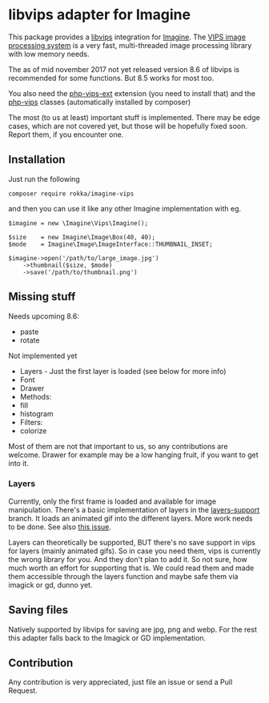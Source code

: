 # libvips adapter for Imagine
 
This package provides a [libvips](https://jcupitt.github.io/libvips/) integration for [Imagine](https://imagine.readthedocs.io/en/latest/). The [VIPS image processing system](https://jcupitt.github.io/libvips/) is a very fast, multi-threaded image processing library with low memory needs.

The as of mid november 2017 not yet released version 8.6 of libvips is recommended for some functions. But 8.5 works for most too.
 
You also need the [php-vips-ext](https://github.com/jcupitt/php-vips-ext) extension (you need to install that) and the [php-vips](https://github.com/jcupitt/php-vips) classes (automatically installed by composer)

The most (to us at least) important stuff is implemented. There may be edge cases, which are not covered yet, but those will be hopefully fixed soon. Report them, if you encounter one.

## Installation
 
Just run the following
 
```
composer require rokka/imagine-vips
```
 
 and then you can use it like any other Imagine implementation with eg.
 
```
$imagine = new \Imagine\Vips\Imagine();

$size    = new Imagine\Image\Box(40, 40);
$mode    = Imagine\Image\ImageInterface::THUMBNAIL_INSET;

$imagine->open('/path/to/large_image.jpg')
    ->thumbnail($size, $mode)
    ->save('/path/to/thumbnail.png')
```
 
## Missing stuff

Needs upcoming 8.6:

* paste
* rotate 

Not implemented yet
 
 * Layers - Just the first layer is loaded (see below for more info)
 * Font
 * Drawer
 * Methods:
  * fill
  * histogram
 * Filters:
  * colorize

Most of them are not that important to us, so any contributions are welcome. Drawer for example may be a low hanging fruit, if you want to get into it.
  
### Layers

Currently, only the first frame is loaded and available for image manipulation. There's a basic implementation of layers in the [layers-support](https://github.com/rokka-io/imagine-vips/tree/layers-support) branch. It loads an animated gif into the different layers. More work needs to be done. See also [this issue](https://github.com/rokka-io/imagine-vips/issues/1).

Layers can theoretically be supported, BUT there's no save support in vips for layers (mainly animated gifs). So in case you need them, vips is currently the wrong library for you. And they don't plan to add it. So not sure, how much worth an effort for supporting that is. We could read them and made them accessible through the layers function and maybe safe them via imagick or gd, dunno yet.

## Saving files

Natively supported by libvips for saving are jpg, png and webp. For the rest this adapter falls back to the Imagick or GD implementation.

## Contribution

Any contribution is very appreciated, just file an issue or send a Pull Request.
 
 